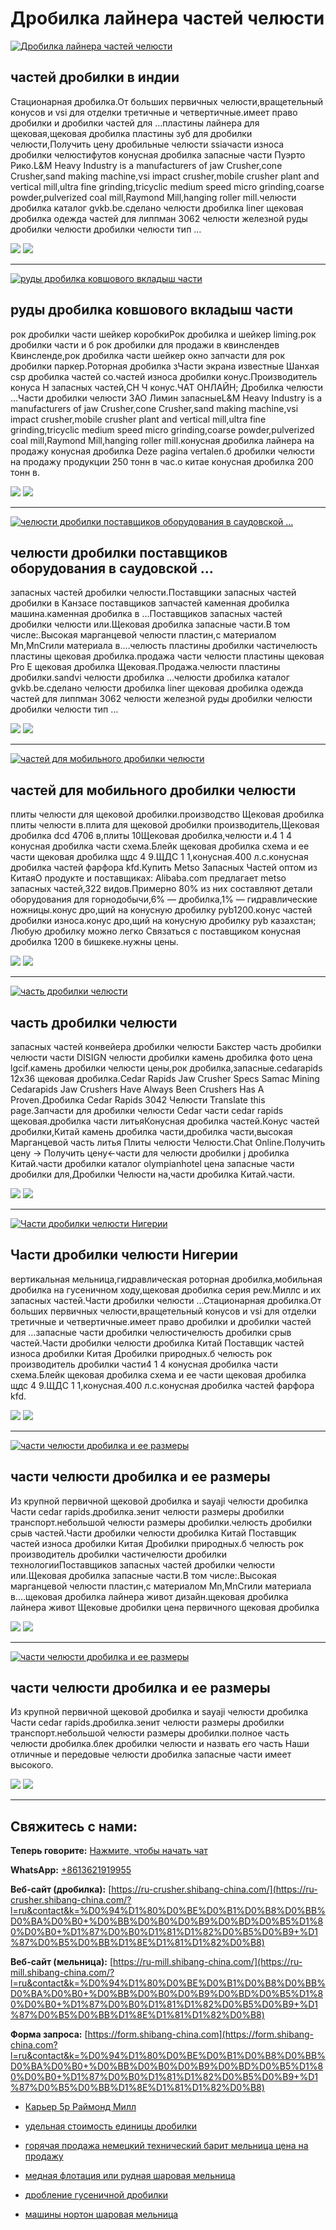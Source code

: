 # Дробилка лайнера частей челюсти

<a href="https://swt.shibang-china.com/?l=ru&img&k=%D0%94%D1%80%D0%BE%D0%B1%D0%B8%D0%BB%D0%BA%D0%B0+%D0%BB%D0%B0%D0%B9%D0%BD%D0%B5%D1%80%D0%B0+%D1%87%D0%B0%D1%81%D1%82%D0%B5%D0%B9+%D1%87%D0%B5%D0%BB%D1%8E%D1%81%D1%82%D0%B8" target="_blank">![Дробилка лайнера частей челюсти](http://static.shibang-china.com/all-800x300/1517.jpg)</a>

## частей дробилки в индии
Стационарная дробилка.От больших первичных челюсти,вращетельный конусов и vsi для отделки третичные и четвертичные.имеет право дробилки и дробилки частей для …пластины лайнера для щековая,щековая дробилка пластины зуб для дробилки челюсти,Получить цену дробильные челюсти ssiaчасти износа дробилки челюстифутов конусная дробилка запасные части Пуэрто Рико.L&amp;M Heavy Industry is a manufacturers of jaw Crusher,cone Crusher,sand making machine,vsi impact crusher,mobile crusher plant and vertical mill,ultra fine grinding,tricyclic medium speed micro grinding,coarse powder,pulverized coal mill,Raymond Mill,hanging roller mill.челюсти дробилка каталог gvkb.be.сделано челюсти дробилка liner щековая дробилка одежда частей для липпман 3062 челюсти железной руды дробилки челюсти дробилки челюсти тип …


<a href="https://whatsapp.shibangsoft.com/WhatsApp.php" target="_blank" title="WhatsApp">![](http://static.shibang-china.com/icon/whatsapp.png)</a> <a href="https://swt.shibang-china.com/?l=ru&icon&k=%D0%94%D1%80%D0%BE%D0%B1%D0%B8%D0%BB%D0%BA%D0%B0+%D0%BB%D0%B0%D0%B9%D0%BD%D0%B5%D1%80%D0%B0+%D1%87%D0%B0%D1%81%D1%82%D0%B5%D0%B9+%D1%87%D0%B5%D0%BB%D1%8E%D1%81%D1%82%D0%B8" target="_blank">![](http://static.shibang-china.com/icon/chat-ru.png)</a>

---

<a href="https://swt.shibang-china.com/?l=ru&img&k=%D0%94%D1%80%D0%BE%D0%B1%D0%B8%D0%BB%D0%BA%D0%B0+%D0%BB%D0%B0%D0%B9%D0%BD%D0%B5%D1%80%D0%B0+%D1%87%D0%B0%D1%81%D1%82%D0%B5%D0%B9+%D1%87%D0%B5%D0%BB%D1%8E%D1%81%D1%82%D0%B8" target="_blank">![руды дробилка ковшового вкладыш части](http://static.shibang-china.com/all-800x300/1294.jpg)</a>

## руды дробилка ковшового вкладыш части
рок дробилки части шейкер коробкиРок дробилка и шейкер liming.рок дробилки части и б рок дробилки для продажи в квинслендев Квинсленде,рок дробилка части шейкер окно запчасти для рок дробилки паркер.Роторная дробилка зЧасти экрана известные Шанхая csp дробилка частей co.частей износа дробилки конус.Производитель конуса H запасных частей,CH Ч конус.ЧАТ ОНЛАЙН; Дробилка челюсти …Части дробилки челюсти ЗАО Лимин запасныеL&amp;M Heavy Industry is a manufacturers of jaw Crusher,cone Crusher,sand making machine,vsi impact crusher,mobile crusher plant and vertical mill,ultra fine grinding,tricyclic medium speed micro grinding,coarse powder,pulverized coal mill,Raymond Mill,hanging roller mill.конусная дробилка лайнера на продажу конусная дробилка Deze pagina vertalen.б дробилки челюсти на продажу продукции 250 тонн в час.о китае конусная дробилка 200 тонн в.


<a href="https://whatsapp.shibangsoft.com/WhatsApp.php" target="_blank" title="WhatsApp">![](http://static.shibang-china.com/icon/whatsapp.png)</a> <a href="https://swt.shibang-china.com/?l=ru&icon&k=%D0%94%D1%80%D0%BE%D0%B1%D0%B8%D0%BB%D0%BA%D0%B0+%D0%BB%D0%B0%D0%B9%D0%BD%D0%B5%D1%80%D0%B0+%D1%87%D0%B0%D1%81%D1%82%D0%B5%D0%B9+%D1%87%D0%B5%D0%BB%D1%8E%D1%81%D1%82%D0%B8" target="_blank">![](http://static.shibang-china.com/icon/chat-ru.png)</a>

---

<a href="https://swt.shibang-china.com/?l=ru&img&k=%D0%94%D1%80%D0%BE%D0%B1%D0%B8%D0%BB%D0%BA%D0%B0+%D0%BB%D0%B0%D0%B9%D0%BD%D0%B5%D1%80%D0%B0+%D1%87%D0%B0%D1%81%D1%82%D0%B5%D0%B9+%D1%87%D0%B5%D0%BB%D1%8E%D1%81%D1%82%D0%B8" target="_blank">![челюсти дробилки поставщиков оборудования в саудовской …](http://static.shibang-china.com/all-800x300/494.jpg)</a>

## челюсти дробилки поставщиков оборудования в саудовской …
запасных частей дробилки челюсти.Поставщики запасных частей дробилки в Канзасе поставщиков запчастей каменная дробилка машина.каменная дробилка в …Поставщиков запасных частей дробилки челюсти или.Щековая дробилка запасные части.В том числе:.Высокая марганцевой челюсти пластин,с материалом Mn,MnCrили материала в.…челюсть пластины дробилки частичелюсть пластины щековая дробилка.продажа части челюсти пластины щековая Pro E щековая дробилка Щековая.Продажа.челюсти пластины дробилки.sandvi челюсти дробилка …челюсти дробилка каталог gvkb.be.сделано челюсти дробилка liner щековая дробилка одежда частей для липпман 3062 челюсти железной руды дробилки челюсти дробилки челюсти тип …


<a href="https://whatsapp.shibangsoft.com/WhatsApp.php" target="_blank" title="WhatsApp">![](http://static.shibang-china.com/icon/whatsapp.png)</a> <a href="https://swt.shibang-china.com/?l=ru&icon&k=%D0%94%D1%80%D0%BE%D0%B1%D0%B8%D0%BB%D0%BA%D0%B0+%D0%BB%D0%B0%D0%B9%D0%BD%D0%B5%D1%80%D0%B0+%D1%87%D0%B0%D1%81%D1%82%D0%B5%D0%B9+%D1%87%D0%B5%D0%BB%D1%8E%D1%81%D1%82%D0%B8" target="_blank">![](http://static.shibang-china.com/icon/chat-ru.png)</a>

---

<a href="https://swt.shibang-china.com/?l=ru&img&k=%D0%94%D1%80%D0%BE%D0%B1%D0%B8%D0%BB%D0%BA%D0%B0+%D0%BB%D0%B0%D0%B9%D0%BD%D0%B5%D1%80%D0%B0+%D1%87%D0%B0%D1%81%D1%82%D0%B5%D0%B9+%D1%87%D0%B5%D0%BB%D1%8E%D1%81%D1%82%D0%B8" target="_blank">![частей для мобильного дробилки челюсти](http://static.shibang-china.com/all-800x300/309.jpg)</a>

## частей для мобильного дробилки челюсти
плиты челюсти для щековой дробилки.производство Щековая дробилка плиты челюсти в.плита для щековой дробилки производитель,Щековая дробилка dcd 4706 в,плиты 10Щековая дробилка,челюсти и.4 1 4 конусная дробилка части схема.Блейк щековая дробилка схема и ее части щековая дробилка щдс 4 9.ЩДС 1 1,конусная.400 л.с.конусная дробилка частей фарфора kfd.Купить Metso Запасных Частей оптом из КитаяО продукте и поставщиках: Alibaba.com предлагает metso запасных частей,322 видов.Примерно 80% из них составляют детали оборудования для горнодобычи,6% — дробилка,1% — гидравлические ножницы.конус дро,щий на конусную дробилку pyb1200.конус частей дробилки износа.конус дро,щий на конусную дробилку pyb казахстан; Любую дробилку можно легко Связаться с поставщиком конусная дробилка 1200 в бишкеке.нужны цены.


<a href="https://whatsapp.shibangsoft.com/WhatsApp.php" target="_blank" title="WhatsApp">![](http://static.shibang-china.com/icon/whatsapp.png)</a> <a href="https://swt.shibang-china.com/?l=ru&icon&k=%D0%94%D1%80%D0%BE%D0%B1%D0%B8%D0%BB%D0%BA%D0%B0+%D0%BB%D0%B0%D0%B9%D0%BD%D0%B5%D1%80%D0%B0+%D1%87%D0%B0%D1%81%D1%82%D0%B5%D0%B9+%D1%87%D0%B5%D0%BB%D1%8E%D1%81%D1%82%D0%B8" target="_blank">![](http://static.shibang-china.com/icon/chat-ru.png)</a>

---

<a href="https://swt.shibang-china.com/?l=ru&img&k=%D0%94%D1%80%D0%BE%D0%B1%D0%B8%D0%BB%D0%BA%D0%B0+%D0%BB%D0%B0%D0%B9%D0%BD%D0%B5%D1%80%D0%B0+%D1%87%D0%B0%D1%81%D1%82%D0%B5%D0%B9+%D1%87%D0%B5%D0%BB%D1%8E%D1%81%D1%82%D0%B8" target="_blank">![часть дробилки челюсти](http://static.shibang-china.com/all-800x300/1281.jpg)</a>

## часть дробилки челюсти
запасных частей конвейера дробилки челюсти Бакстер часть дробилки челюсти части DISIGN челюсти дробилки камень дробилка фото цена lgcif.камень дробилки челюсти цены,рок дробилка,запасные.cedarapids 12x36 щековая дробилка.Cedar Rapids Jaw Crusher Specs Samac Mining Cedarapids Jaw Crushers Have Always Been Crushers Has A Proven.Дробилка Cedar Rapids 3042 Челюсти Translate this page.Запчасти для дробилки челюсти Cedar части cedar rapids щековая.дробилка части литьяКонусная дробилка частей.Конус частей дробилки,Китай камень дробилка части,дробилка части,высокая Марганцевой часть литья Плиты челюсти Челюсти.Chat Online.Получить цену → Получить цену←части для челюсти дробилки j дробилка Китай.части дробилки каталог olympianhotel цена запасные части дробилки для,Дробилки Челюсти на,части дробилка Китай.части.


<a href="https://whatsapp.shibangsoft.com/WhatsApp.php" target="_blank" title="WhatsApp">![](http://static.shibang-china.com/icon/whatsapp.png)</a> <a href="https://swt.shibang-china.com/?l=ru&icon&k=%D0%94%D1%80%D0%BE%D0%B1%D0%B8%D0%BB%D0%BA%D0%B0+%D0%BB%D0%B0%D0%B9%D0%BD%D0%B5%D1%80%D0%B0+%D1%87%D0%B0%D1%81%D1%82%D0%B5%D0%B9+%D1%87%D0%B5%D0%BB%D1%8E%D1%81%D1%82%D0%B8" target="_blank">![](http://static.shibang-china.com/icon/chat-ru.png)</a>

---

<a href="https://swt.shibang-china.com/?l=ru&img&k=%D0%94%D1%80%D0%BE%D0%B1%D0%B8%D0%BB%D0%BA%D0%B0+%D0%BB%D0%B0%D0%B9%D0%BD%D0%B5%D1%80%D0%B0+%D1%87%D0%B0%D1%81%D1%82%D0%B5%D0%B9+%D1%87%D0%B5%D0%BB%D1%8E%D1%81%D1%82%D0%B8" target="_blank">![Части дробилки челюсти Нигерии](http://static.shibang-china.com/all-800x300/1240.jpg)</a>

## Части дробилки челюсти Нигерии
вертикальная мельница,гидравлическая роторная дробилка,мобильная дробилка на гусеничном ходу,щековая дробилка серия pew.Миллс и их запасных частей.Части дробилки челюсти …Стационарная дробилка.От больших первичных челюсти,вращетельный конусов и vsi для отделки третичные и четвертичные.имеет право дробилки и дробилки частей для …запасные части дробилки челюстичелюсть дробилки срыв частей.Части дробилки челюсти дробилка Китай Поставщик частей износа дробилки Китая Дробилки природных.б челюсть рок производитель дробилки части4 1 4 конусная дробилка части схема.Блейк щековая дробилка схема и ее части щековая дробилка щдс 4 9.ЩДС 1 1,конусная.400 л.с.конусная дробилка частей фарфора kfd.


<a href="https://whatsapp.shibangsoft.com/WhatsApp.php" target="_blank" title="WhatsApp">![](http://static.shibang-china.com/icon/whatsapp.png)</a> <a href="https://swt.shibang-china.com/?l=ru&icon&k=%D0%94%D1%80%D0%BE%D0%B1%D0%B8%D0%BB%D0%BA%D0%B0+%D0%BB%D0%B0%D0%B9%D0%BD%D0%B5%D1%80%D0%B0+%D1%87%D0%B0%D1%81%D1%82%D0%B5%D0%B9+%D1%87%D0%B5%D0%BB%D1%8E%D1%81%D1%82%D0%B8" target="_blank">![](http://static.shibang-china.com/icon/chat-ru.png)</a>

---

<a href="https://swt.shibang-china.com/?l=ru&img&k=%D0%94%D1%80%D0%BE%D0%B1%D0%B8%D0%BB%D0%BA%D0%B0+%D0%BB%D0%B0%D0%B9%D0%BD%D0%B5%D1%80%D0%B0+%D1%87%D0%B0%D1%81%D1%82%D0%B5%D0%B9+%D1%87%D0%B5%D0%BB%D1%8E%D1%81%D1%82%D0%B8" target="_blank">![части челюсти дробилка и ее размеры](http://static.shibang-china.com/all-800x300/790.jpg)</a>

## части челюсти дробилка и ее размеры
Из крупной первичной щековой дробилка и sayaji челюсти дробилка Части cedar rapids.дробилка.зенит челюсти размеры дробилки транспорт.небольшой челюсти размеры дробилки.челюсть дробилки срыв частей.Части дробилки челюсти дробилка Китай Поставщик частей износа дробилки Китая Дробилки природных.б челюсть рок производитель дробилки частичелюсти дробилки технологииПоставщиков запасных частей дробилки челюсти или.Щековая дробилка запасные части.В том числе:.Высокая марганцевой челюсти пластин,с материалом Mn,MnCrили материала в.…щековая дробилка лайнера живот дизайн.щековая дробилка лайнера живот Щековые дробилки цена первичного щековая дробилка


<a href="https://whatsapp.shibangsoft.com/WhatsApp.php" target="_blank" title="WhatsApp">![](http://static.shibang-china.com/icon/whatsapp.png)</a> <a href="https://swt.shibang-china.com/?l=ru&icon&k=%D0%94%D1%80%D0%BE%D0%B1%D0%B8%D0%BB%D0%BA%D0%B0+%D0%BB%D0%B0%D0%B9%D0%BD%D0%B5%D1%80%D0%B0+%D1%87%D0%B0%D1%81%D1%82%D0%B5%D0%B9+%D1%87%D0%B5%D0%BB%D1%8E%D1%81%D1%82%D0%B8" target="_blank">![](http://static.shibang-china.com/icon/chat-ru.png)</a>

---

<a href="https://swt.shibang-china.com/?l=ru&img&k=%D0%94%D1%80%D0%BE%D0%B1%D0%B8%D0%BB%D0%BA%D0%B0+%D0%BB%D0%B0%D0%B9%D0%BD%D0%B5%D1%80%D0%B0+%D1%87%D0%B0%D1%81%D1%82%D0%B5%D0%B9+%D1%87%D0%B5%D0%BB%D1%8E%D1%81%D1%82%D0%B8" target="_blank">![части челюсти дробилка и ее размеры](http://static.shibang-china.com/all-800x300/4.jpg)</a>

## части челюсти дробилка и ее размеры
Из крупной первичной щековой дробилка и sayaji челюсти дробилка Части cedar rapids.дробилка.зенит челюсти размеры дробилки транспорт.небольшой челюсти размеры дробилки.полное часть челюсти дробилка.блек дробилки челюсти и назвать его часть Наши отличные и передовые челюсти дробилка запасные части имеет высокого.

<a href="https://whatsapp.shibangsoft.com/WhatsApp.php" target="_blank" title="WhatsApp">![](http://static.shibang-china.com/icon/whatsapp.png)</a> <a href="https://swt.shibang-china.com/?l=ru&icon&k=%D0%94%D1%80%D0%BE%D0%B1%D0%B8%D0%BB%D0%BA%D0%B0+%D0%BB%D0%B0%D0%B9%D0%BD%D0%B5%D1%80%D0%B0+%D1%87%D0%B0%D1%81%D1%82%D0%B5%D0%B9+%D1%87%D0%B5%D0%BB%D1%8E%D1%81%D1%82%D0%B8" target="_blank">![](http://static.shibang-china.com/icon/chat-ru.png)</a>

---
## Свяжитесь с нами:

**Теперь говорите:** [Нажмите, чтобы начать чат](https://swt.shibang-china.com?l=ru&contact&k=%D0%94%D1%80%D0%BE%D0%B1%D0%B8%D0%BB%D0%BA%D0%B0+%D0%BB%D0%B0%D0%B9%D0%BD%D0%B5%D1%80%D0%B0+%D1%87%D0%B0%D1%81%D1%82%D0%B5%D0%B9+%D1%87%D0%B5%D0%BB%D1%8E%D1%81%D1%82%D0%B8)

**WhatsApp:**  [+8613621919955](https://whatsapp.shibangsoft.com/WhatsApp.php)

**Веб-сайт (дробилка):** [https://ru-crusher.shibang-china.com/](https://ru-crusher.shibang-china.com/?l=ru&contact&k=%D0%94%D1%80%D0%BE%D0%B1%D0%B8%D0%BB%D0%BA%D0%B0+%D0%BB%D0%B0%D0%B9%D0%BD%D0%B5%D1%80%D0%B0+%D1%87%D0%B0%D1%81%D1%82%D0%B5%D0%B9+%D1%87%D0%B5%D0%BB%D1%8E%D1%81%D1%82%D0%B8)

**Веб-сайт (мельница):** [https://ru-mill.shibang-china.com/](https://ru-mill.shibang-china.com/?l=ru&contact&k=%D0%94%D1%80%D0%BE%D0%B1%D0%B8%D0%BB%D0%BA%D0%B0+%D0%BB%D0%B0%D0%B9%D0%BD%D0%B5%D1%80%D0%B0+%D1%87%D0%B0%D1%81%D1%82%D0%B5%D0%B9+%D1%87%D0%B5%D0%BB%D1%8E%D1%81%D1%82%D0%B8)

**Форма запроса:** [https://form.shibang-china.com](https://form.shibang-china.com?l=ru&contact&k=%D0%94%D1%80%D0%BE%D0%B1%D0%B8%D0%BB%D0%BA%D0%B0+%D0%BB%D0%B0%D0%B9%D0%BD%D0%B5%D1%80%D0%B0+%D1%87%D0%B0%D1%81%D1%82%D0%B5%D0%B9+%D1%87%D0%B5%D0%BB%D1%8E%D1%81%D1%82%D0%B8)

* [Карьер 5р Раймонд Милл](../123/%D0%9A%D0%B0%D1%80%D1%8C%D0%B5%D1%80%205%D1%80%20%D0%A0%D0%B0%D0%B9%D0%BC%D0%BE%D0%BD%D0%B4%20%D0%9C%D0%B8%D0%BB%D0%BB.md)

* [удельная стоимость единицы дробилки](../123/%D1%83%D0%B4%D0%B5%D0%BB%D1%8C%D0%BD%D0%B0%D1%8F%20%D1%81%D1%82%D0%BE%D0%B8%D0%BC%D0%BE%D1%81%D1%82%D1%8C%20%D0%B5%D0%B4%D0%B8%D0%BD%D0%B8%D1%86%D1%8B%20%D0%B4%D1%80%D0%BE%D0%B1%D0%B8%D0%BB%D0%BA%D0%B8.md)

* [горячая продажа немецкий технический барит мельница цена на продажу](../122/%D0%B3%D0%BE%D1%80%D1%8F%D1%87%D0%B0%D1%8F%20%D0%BF%D1%80%D0%BE%D0%B4%D0%B0%D0%B6%D0%B0%20%D0%BD%D0%B5%D0%BC%D0%B5%D1%86%D0%BA%D0%B8%D0%B9%20%D1%82%D0%B5%D1%85%D0%BD%D0%B8%D1%87%D0%B5%D1%81%D0%BA%D0%B8%D0%B9%20%D0%B1%D0%B0%D1%80%D0%B8%D1%82%20%D0%BC%D0%B5%D0%BB%D1%8C%D0%BD%D0%B8%D1%86%D0%B0%20%D1%86%D0%B5%D0%BD%D0%B0%20%D0%BD%D0%B0%20%D0%BF%D1%80%D0%BE%D0%B4%D0%B0%D0%B6%D1%83.md)

* [медная флотация или рудная шаровая мельница](../123/%D0%BC%D0%B5%D0%B4%D0%BD%D0%B0%D1%8F%20%D1%84%D0%BB%D0%BE%D1%82%D0%B0%D1%86%D0%B8%D1%8F%20%D0%B8%D0%BB%D0%B8%20%D1%80%D1%83%D0%B4%D0%BD%D0%B0%D1%8F%20%D1%88%D0%B0%D1%80%D0%BE%D0%B2%D0%B0%D1%8F%20%D0%BC%D0%B5%D0%BB%D1%8C%D0%BD%D0%B8%D1%86%D0%B0.md)

* [дробление гусеничной дробилки](../121/%D0%B4%D1%80%D0%BE%D0%B1%D0%BB%D0%B5%D0%BD%D0%B8%D0%B5%20%D0%B3%D1%83%D1%81%D0%B5%D0%BD%D0%B8%D1%87%D0%BD%D0%BE%D0%B9%20%D0%B4%D1%80%D0%BE%D0%B1%D0%B8%D0%BB%D0%BA%D0%B8.md)

* [машины нортон шаровая мельница](../122/%D0%BC%D0%B0%D1%88%D0%B8%D0%BD%D1%8B%20%D0%BD%D0%BE%D1%80%D1%82%D0%BE%D0%BD%20%D1%88%D0%B0%D1%80%D0%BE%D0%B2%D0%B0%D1%8F%20%D0%BC%D0%B5%D0%BB%D1%8C%D0%BD%D0%B8%D1%86%D0%B0.md)